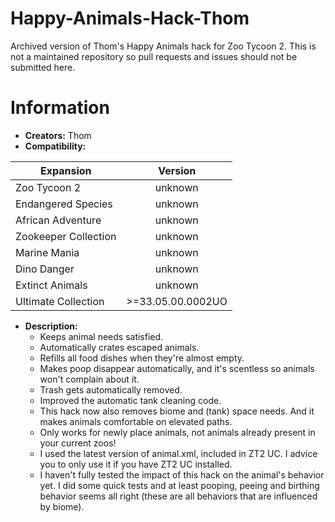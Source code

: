 # Happy-Animals-Hack-Thom
Archived version of Thom's Happy Animals hack for Zoo Tycoon 2. This is not a maintained repository so pull requests and issues should not be submitted here.

# Information

- **Creators:** Thom
- **Compatibility:**

| Expansion            | Version           |
| -------------------- |:-----------------:|
| Zoo Tycoon 2         | unknown           |
| Endangered Species   | unknown           |
| African Adventure    | unknown           |
| Zookeeper Collection | unknown           |
| Marine Mania         | unknown           |
| Dino Danger          | unknown           |
| Extinct Animals      | unknown           |
| Ultimate Collection  | >=33.05.00.0002UO |

- **Description:**
  - Keeps animal needs satisfied.
  - Automatically crates escaped animals.
  - Refills all food dishes when they're almost empty.
  - Makes poop disappear automatically, and it's scentless so animals won't complain about it.
  - Trash gets automatically removed.
  - Improved the automatic tank cleaning code.
  - This hack now also removes biome and (tank) space needs. And it makes animals comfortable on elevated paths.
  - Only works for newly place animals, not animals already present in your current zoos!
  - I used the latest version of animal.xml, included in ZT2 UC. I advice you to only use it if you have ZT2 UC installed.
  - I haven't fully tested the impact of this hack on the animal's behavior yet. I did some quick tests and at least pooping, peeing and birthing behavior seems all right (these are all behaviors that are influenced by biome).

